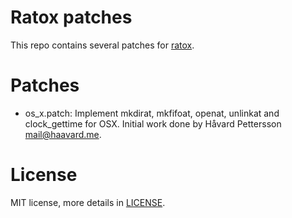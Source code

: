 Ratox patches
=============

This repo contains several patches for [ratox](https://ratox.2f30.org/).

Patches
=====

*	os_x.patch: Implement mkdirat, mkfifoat, openat, unlinkat and clock_gettime for OSX.
	Initial work done by Håvard Pettersson <mail@haavard.me>.
	
License
=======

MIT license, more details in [LICENSE](./LICENSE).
